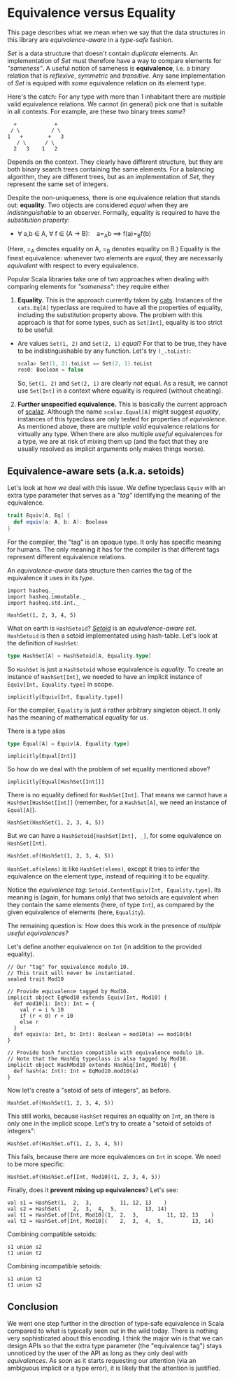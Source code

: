# Equivalence versus Equality

This page describes what we mean when we say that the data structures in this library are _equivalence-aware_ in a _type-safe_ fashion.


_Set_ is a data structure that doesn't contain _duplicate_ elements. An implementation of _Set_ must therefore have a way to compare elements for _"sameness"_. A useful notion of sameness is **equivalence**, i.e. a binary relation that is _reflexive_, _symmetric_ and _transitive_. Any sane implementation of _Set_ is equiped with _some_ equivalence relation on its element type.

Here's the catch: For any type with more than 1 inhabitant there are _multiple_ valid equivalence relations. We cannot (in general) pick one that is suitable in all contexts. For example, are these two binary trees _same_?

```
  +            +
 / \          / \
1   +        +   3
   / \      / \
  2   3    1   2
```

Depends on the context. They clearly have different structure, but they are both binary search trees containing the same elements. For a balancing algorithm, they are different trees, but as an implementation of _Set_, they represent the same set of integers.

Despite the non-uniqueness, there is one equivalence relation that stands out: **equality**. Two objects are considered _equal_ when they are _indistinguishable_ to an observer. Formally, equality is required to have the _substitution property:_

  - ∀ a,b ∈ A, ∀ f ∈ (A -> B): &nbsp;&nbsp; a=<sub>A</sub>b ⟹ f(a)=<sub>B</sub>f(b)

(Here, =<sub>A</sub> denotes equality on A, =<sub>B</sub> denotes equality on B.)
Equality is the finest equivalence: whenever two elements are _equal_, they are necessarily _equivalent_ with respect to every equivalence.

Popular Scala libraries take one of two approaches when dealing with comparing elements for _"sameness"_: they require either

 1. **Equality.** This is the approach currently taken by [cats](https://github.com/typelevel/cats/). Instances of the `cats.Eq[A]` typeclass are required to have all the properties of equality, including the substitution property above. The problem with this approach is that for some types, such as `Set[Int]`, equality is too strict to be useful:
  - Are values `Set(1, 2)` and `Set(2, 1)` _equal_? For that to be true, they have to be indistinguishable by any function. Let's try `(_.toList)`:

      ```scala
      scala> Set(1, 2).toList == Set(2, 1).toList
      res0: Boolean = false
      ```

    So, `Set(1, 2)` and `Set(2, 1)` are clearly _not_ equal. As a result, we cannot use `Set[Int]` in a context where equality is required (without cheating).

 2. **Further unspecified equivalence.** This is basically the current approach of [scalaz](https://github.com/scalaz/scalaz/). Although the name `scalaz.Equal[A]` might suggest _equality_, instances of this typeclass are only tested for properties of _equivalence_. As mentioned above, there are multiple _valid_ equivalence relations for virtually any type. When there are also multiple _useful_ equivalences for a type, we are at risk of mixing them up (and the fact that they are usually resolved as implicit arguments only makes things worse).


## Equivalence-aware sets (a.k.a. setoids)

Let's look at how _we_ deal with this issue. We define typeclass `Equiv` with an extra type parameter that serves as a _"tag"_ identifying the meaning of the equivalence.

```scala
trait Equiv[A, Eq] {
  def equiv(a: A, b: A): Boolean
}
```

For the compiler, the "tag" is an opaque type. It only has specific meaning for humans. The only meaning it has for the compiler is that different tags represent different equivalence relations.

An _equivalence-aware_ data structure then carries the tag of the equivalence it uses in its _type_.

```tut:silent
import hasheq._
import hasheq.immutable._
import hasheq.std.int._
```

```tut
HashSet(1, 2, 3, 4, 5)
```

What on earth is `HashSetoid`? [_Setoid_](https://en.wikipedia.org/wiki/Setoid) is an _equivalence-aware set_. `HashSetoid` is then a setoid implementated using hash-table. Let's look at the definition of `HashSet`:

```scala
type HashSet[A] = HashSetoid[A, Equality.type]
```

So `HashSet` is just a `HashSetoid` whose equivalence is _equality_. To create an instance of `HashSet[Int]`, we needed to have an implicit instance of `Equiv[Int, Equality.type]` in scope.

```tut
implicitly[Equiv[Int, Equality.type]]
```

For the compiler, `Equality` is just a rather arbitrary singleton object. It only has the meaning of mathematical _equality_ for us.

There is a type alias

```scala
type Equal[A] = Equiv[A, Equality.type]
```

```tut
implicitly[Equal[Int]]
```

So how do we deal with the problem of set equality mentioned above?

```tut:fail
implicitly[Equal[HashSet[Int]]]
```

There is no equality defined for `HashSet[Int]`. That means we cannot have a `HashSet[HashSet[Int]]` (remember, for a `HashSet[A]`, we need an instance of `Equal[A]`).

```tut:fail
HashSet(HashSet(1, 2, 3, 4, 5))
```

But we can have a `HashSetoid[HashSet[Int], _]`, for some equivalence on `HashSet[Int]`.

```tut
HashSet.of(HashSet(1, 2, 3, 4, 5))
```

`HashSet.of(elems)` is like `HashSet(elems)`, except it tries to infer the equivalence on the element type, instead of requiring it to be equality.

Notice the _equivalence tag_: `Setoid.ContentEquiv[Int, Equality.type]`. Its meaning is (again, for humans only) that two setoids are equivalent when they contain the same elements (here, of type `Int`), as compared by the given equivalence of elements (here, `Equality`).

The remaining question is: How does this work in the presence of _multiple useful equivalences?_

Let's define another equivalence on `Int` (in addition to the provided equality).

```tut:silent
// Our "tag" for equivalence modulo 10.
// This trait will never be instantiated.
sealed trait Mod10

// Provide equivalence tagged by Mod10.
implicit object EqMod10 extends Equiv[Int, Mod10] {
  def mod10(i: Int): Int = {
    val r = i % 10
    if (r < 0) r + 10
    else r
  }
  def equiv(a: Int, b: Int): Boolean = mod10(a) == mod10(b)
}

// Provide hash function compatible with equivalence modulo 10.
// Note that the HashEq typeclass is also tagged by Mod10.
implicit object HashMod10 extends HashEq[Int, Mod10] {
  def hash(a: Int): Int = EqMod10.mod10(a)
}
```

Now let's create a "setoid of sets of integers", as before.

```tut
HashSet.of(HashSet(1, 2, 3, 4, 5))
```

This still works, because `HashSet` requires an equality on `Int`, an there is only one in the implicit scope. Let's try to create a "setoid of setoids of integers":

```tut:fail
HashSet.of(HashSet.of(1, 2, 3, 4, 5))
```

This fails, because there are more equivalences on `Int` in scope. We need to be more specific:

```tut
HashSet.of(HashSet.of[Int, Mod10](1, 2, 3, 4, 5))
```

Finally, does it **prevent mixing up equivalences**? Let's see:

```tut
val s1 = HashSet(1,  2,  3,         11, 12, 13    )
val s2 = HashSet(    2,  3,  4,  5,         13, 14)
val t1 = HashSet.of[Int, Mod10](1,  2,  3,         11, 12, 13    )
val t2 = HashSet.of[Int, Mod10](    2,  3,  4,  5,         13, 14)
```

Combining compatible setoids:

```tut
s1 union s2
t1 union t2
```

Combining incompatible setoids:

```tut:fail
s1 union t2
t1 union s2
```


## Conclusion

We went one step further in the direction of type-safe equivalence in Scala compared to what is typically seen out in the wild today. There is nothing very sophisticated about this encoding. I think the major win is that we can design APIs so that the extra type parameter (the "equivalence tag") stays unnoticed by the user of the API as long as they only deal with _equivalences_. As soon as it starts requesting our attention (via an ambiguous implicit or a type error), it is likely that the attention is justified.
